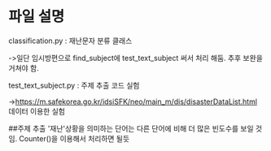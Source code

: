 # 파일 설명
classification.py : 재난문자 분류 클래스

->일단 임시방편으로 find_subject에 test_text_subject 써서 처리 해둠. 추후 보완을 거쳐야 함. 

test_text_subject.py : 주제 추출 코드 실험

->https://m.safekorea.go.kr/idsiSFK/neo/main_m/dis/disasterDataList.html 데이터 이용한 실험 

##주제 추출
'재난'상황을 의미하는 단어는 다른 단어에 비해 더 많은 빈도수를 보일 것임. Counter()을 이용해서 처리하면 될듯
